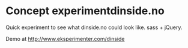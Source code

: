 Concept experimentdinside.no
==============================
Quick experiment to see what dinside.no could look like.
sass + jQuery.


Demo at http://www.eksperimenter.com/dinside
